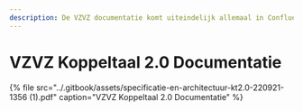 ```yaml
---
description: De VZVZ documentatie komt uiteindelijk allemaal in Confluence beschikbaar
---
```


# VZVZ Koppeltaal 2.0 Documentatie

{% file src="../.gitbook/assets/specificatie-en-architectuur-kt2.0-220921-1356 \(1\).pdf" caption="VZVZ Koppeltaal 2.0 Documentatie" %}

